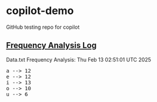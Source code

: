 # copilot-demo
GitHub testing repo for copilot

## <a href="https://georges034302.github.io/copilot-demo/">Frequency Analysis Log</a>



Data.txt Frequency Analysis: Thu Feb 13 02:51:01 UTC 2025
<pre>a --> 12
e --> 12
i --> 13
o --> 10
u --> 6</pre>
